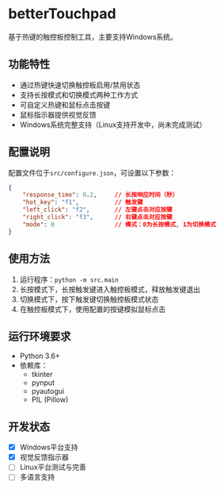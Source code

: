 # betterTouchpad

基于热键的触控板控制工具，主要支持Windows系统。

## 功能特性

- 通过热键快速切换触控板启用/禁用状态
- 支持长按模式和切换模式两种工作方式
- 可自定义热键和鼠标点击按键
- 鼠标指示器提供视觉反馈
- Windows系统完整支持（Linux支持开发中，尚未完成测试）

## 配置说明

配置文件位于`src/configure.json`，可设置以下参数：

```json
{
    "response_time": 0.2,     // 长按响应时间（秒）
    "hot_key": "f1",          // 触发键
    "left_click": "f2",       // 左键点击对应按键
    "right_click": "f3",      // 右键点击对应按键
    "mode": 0                 // 模式：0为长按模式, 1为切换模式
}
```

## 使用方法

1. 运行程序：`python -m src.main`
2. 长按模式下，长按触发键进入触控板模式，释放触发键退出
3. 切换模式下，按下触发键切换触控板模式状态
4. 在触控板模式下，使用配置的按键模拟鼠标点击

## 运行环境要求

- Python 3.6+
- 依赖库：
  - tkinter
  - pynput
  - pyautogui
  - PIL (Pillow)

## 开发状态

- [x] Windows平台支持
- [x] 视觉反馈指示器
- [ ] Linux平台测试与完善
- [ ] 多语言支持
